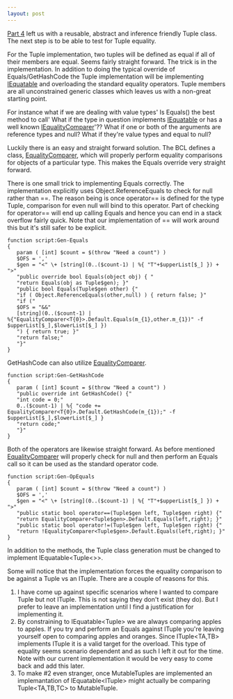 ```yaml
---
layout: post
---
```

[Part 4](http://blogs.msdn.com/jaredpar/archive/2008/01/10/tuples-part-4-interface.aspx) left us with a reusable, abstract and inference friendly Tuple class. The next step is to be able to test for Tuple equality.  

For the Tuple implementation, two tuples will be defined as equal if all of their members are equal. Seems fairly straight forward. The trick is in the implementation. In addition to doing the typical override of Equals/GetHashCode the Tuple implementation will be implementing [IEquatable<T>](http://msdn2.microsoft.com/en-us/library/ms131187.aspx) and overloading the standard equality operators.  Tuple members are all unconstrained generic classes which leaves us with a non-great starting point.

For instance what if we are dealing with value types' Is Equals() the best method to call' What if the type in question implements [IEquatable<T>](http://msdn2.microsoft.com/en-us/library/ms131187.aspx) or has a well known [IEqualityComparer<T>](http://msdn2.microsoft.com/en-us/library/ms132151.aspx)'?? What if one or both of the arguments are reference types and null? What if they're value types and equal to null?

Luckily there is an easy and straight forward solution. The BCL defines a class, [EqualityComparer<T>](http://msdn2.microsoft.com/en-us/library/ms132123.aspx), which will properly perform equality comparisons for objects of a particular type. This makes the Equals override very straight forward.

There is one small trick to implementing Equals correctly. The implementation explicitly uses Object.ReferenceEquals to check for null rather than ==. The reason being is once operator== is defined for the type Tuple, comparison for even null will bind to this operator. Part of checking for operator== will end up calling Equals and hence you can end in a stack overflow fairly quick.  Note that our implementation of == will work around this but it's still safer to be explicit.

    function script:Gen-Equals  
    {  
       param ( [int] $count = $(throw "Need a count") )  
       $OFS = ','  
       $gen = "<" \+ [string](0..($count-1) | %{ "T"+$upperList[$_] }) + ">"  
       "public override bool Equals(object obj) { "  
       "return Equals(obj as Tuple$gen); }"  
       "public bool Equals(Tuple$gen other) {"  
       "if ( Object.ReferenceEquals(other,null) ) { return false; }"  
       "if ("  
       $OFS = "&&"  
       [string](0..($count-1) |
    %{"EqualityComparer<T{0}>.Default.Equals(m_{1},other.m_{1})" -f
    $upperList[$_],$lowerList[$_] })  
       ") { return true; }"  
       "return false;"  
       "}"  
    }

GetHashCode can also utilize [EqualityComparer<T>](http://msdn2.microsoft.com/en-us/library/ms132123.aspx).

    function script:Gen-GetHashCode  
    {  
       param ( [int] $count = $(throw "Need a count") )  
       "public override int GetHashCode() {"  
       "int code = 0;"  
       0..($count-1) | %{ "code +=
    EqualityComparer<T{0}>.Default.GetHashCode(m_{1});" -f
    $upperList[$_],$lowerList[$_] }  
       "return code;"  
       "}"  
    }

Both of the operators are likewise straight forward. As before mentioned [EqualityComparer<T>](http://msdn2.microsoft.com/en-us/library/ms132123.aspx) will properly check for null and then perform an Equals call so it can be used as the standard operator code.

    function script:Gen-OpEquals  
    {  
       param ( [int] $count = $(throw "Need a count") )  
       $OFS = ','  
       $gen = "<" \+ [string](0..($count-1) | %{ "T"+$upperList[$_] }) + ">"  
       "public static bool operator==(Tuple$gen left, Tuple$gen right) {"  
       "return EqualityComparer<Tuple$gen>.Default.Equals(left,right); }"  
       "public static bool operator!=(Tuple$gen left, Tuple$gen right) {"  
       "return !EqualityComparer<Tuple$gen>.Default.Equals(left,right); }"  
    }

In addition to the methods, the Tuple class generation must be changed to implement IEquatable<Tuple<>>.

Some will notice that the implementation forces the equality comparison to be against a Tuple<T> vs an ITuple<T>. There are a couple of reasons for this.

  1. I have come up against specific scenarios where I wanted to compare Tuple<T> but not ITuple<T>. This is not saying they don't exist (they do). But I prefer to leave an implementation until I find a justification for implementing it.
  2. By constraining to IEquatable<Tuple<T>> we are always comparing apples to apples. If you try and perform an Equals against ITuple<TA> you're leaving yourself open to comparing apples and oranges. Since ITuple<TA,TB> implements ITuple<TA> it is a valid target for the overload. This type of equality seems scenario dependent and as such I left it out for the time. Note with our current implementation it would be very easy to come back and add this later.
  3. To make #2 even stranger, once MutableTuples are implemented an implemantation of IEquatable<ITuple<TA>> might actually be comparing Tuple<TA,TB,TC> to MutableTuple<TA>.

